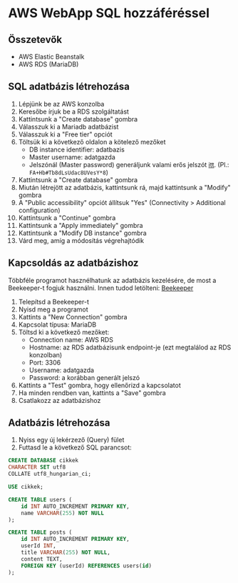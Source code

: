 # AWS WebApp SQL hozzáféréssel

## Összetevők

- AWS Elastic Beanstalk
- AWS RDS (MariaDB)

## SQL adatbázis létrehozása

1. Lépjünk be az AWS konzolba
2. Keresőbe írjuk be a RDS szolgáltatást
3. Kattintsunk a "Create database" gombra
4. Válasszuk ki a Mariadb adatbázist
5. Válasszuk ki a "Free tier" opciót
6. Töltsük ki a következő oldalon a kötelező mezőket
   - DB instance identifier: adatbazis
   - Master username: adatgazda
   - Jelszónál (Master password) generáljunk valami erős jelszót [itt](https://delinea.com/resources/password-generator-it-tool). (Pl.: `FA+Hb#Tb8dLsUdac8UVesY*8`)
7. Kattintsunk a "Create database" gombra
8. Miután létrejött az adatbázis, kattintsunk rá, majd kattintsunk a "Modify" gombra
9. A "Public accessibility" opciót állítsuk "Yes" (Connectivity > Additional configuration)
10. Kattintsunk a "Continue" gombra
11. Kattintsunk a "Apply immediately" gombra
12. Kattintsunk a "Modify DB instance" gombra
13. Várd meg, amíg a módosítás végrehajtódik

## Kapcsoldás az adatbázishoz

Többféle programot hasznélhatunk az adatbázis kezelésére, de most a Beekeeper-t fogjuk használni. Innen tudod letölteni: [Beekeeper](https://www.beekeeperstudio.io/)

1. Telepítsd a Beekeeper-t
2. Nyisd meg a programot
3. Kattints a "New Connection" gombra
4. Kapcsolat típusa: MariaDB
5. Töltsd ki a következő mezőket:
   - Connection name: AWS RDS
   - Hostname: az RDS adatbázisunk endpoint-je (ezt megtalálod az RDS konzolban)
   - Port: 3306
   - Username: adatgazda
   - Password: a korábban generált jelszó
6. Kattints a "Test" gombra, hogy ellenőrizd a kapcsolatot
7. Ha minden rendben van, kattints a "Save" gombra
8. Csatlakozz az adatbázishoz

## Adatbázis létrehozása

1. Nyiss egy új lekérzező (Query) fület
2. Futtasd le a következő SQL parancsot:

```sql
CREATE DATABASE cikkek
CHARACTER SET utf8
COLLATE utf8_hungarian_ci;

USE cikkek;

CREATE TABLE users (
    id INT AUTO_INCREMENT PRIMARY KEY,
    name VARCHAR(255) NOT NULL
);

CREATE TABLE posts (
    id INT AUTO_INCREMENT PRIMARY KEY,
    userId INT,
    title VARCHAR(255) NOT NULL,
    content TEXT,
    FOREIGN KEY (userId) REFERENCES users(id)
);
```
